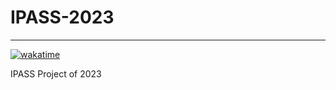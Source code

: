# IPASS-2023
---
[![wakatime](https://wakatime.com/badge/github/LFGaming/IPASS-2023.svg)](https://wakatime.com/badge/github/LFGaming/IPASS-2023)

IPASS Project of 2023
